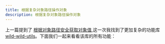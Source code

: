 ```yaml
---
title: 根据复杂对象路径操作对象
description: 根据复杂对象路径操作对象
---
```


上一篇提到了 [根据对象路径安全获取对象值](../get-value-by-key),这一次我找到了更加复杂的功能库 [wild-wild-utils](https://github.com/ehmicky/wild-wild-utils)。下面我们一起来看看该库的所有功能：

